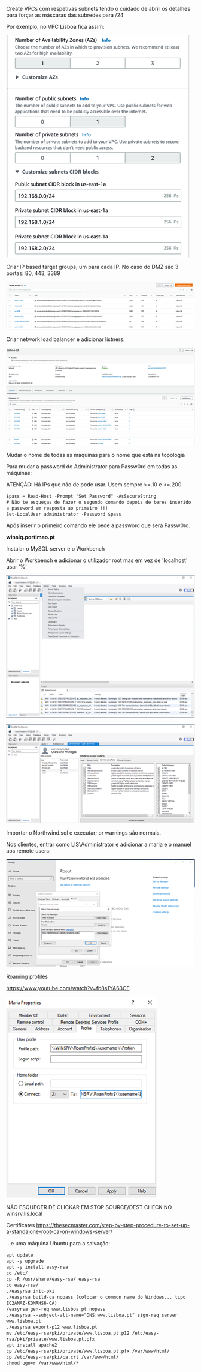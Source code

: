 Create VPCs com respetivas subnets tendo o cuidado de abrir os detalhes para forçar as máscaras das subredes para /24

Por exemplo, no VPC Lisboa fica assim:

![img_1.png](img_1.png)

Criar IP based target groups; um para cada IP. No caso do DMZ são 3 portas: 80, 443, 3389

![img_2.png](img_2.png)

Criar network load balancer e adicionar listners:

![img_3.png](img_3.png)

![img_4.png](img_4.png)

Mudar o nome de todas as máquinas para o nome que está na topologia

Para mudar a password do Administrator para Passw0rd em todas as máquinas:

ATENÇÃO: Há IPs que não de pode usar. Usem sempre >=.10 e <=.200


```
$pass = Read-Host -Prompt "Set Password" -AsSecureString
# Não te esqueças de fazer o segundo comando depois de teres inserido a password em resposta ao primeiro !!!
Set-LocalUser administrator -Password $pass
```

Após inserir o primeiro comando ele pede a password que será Passw0rd.

**winslq.portimao.pt**

Instalar o MySQL server e o Workbench

Abrir o Workbench e adicionar o utilizador root mas em vez de 'localhost' usar '%'

![img_5.png](img_5.png)

![img_7.png](img_7.png)

Importar o Northwind.sql e executar; or warnings são normais.

Nos clientes, entrar como LIS\Administrator e adicionar a maria e o manuel aos remote users:

![img_9.png](img_9.png)


Roaming profiles

https://www.youtube.com/watch?v=fb8s1YA63CE

![img_11.png](img_11.png)


NÃO ESQUECER DE CLICKAR EM STOP SOURCE/DEST CHECK NO winsrv.lis.local

Certificates
https://thesecmaster.com/step-by-step-procedure-to-set-up-a-standalone-root-ca-on-windows-server/

...e uma máquina Ubuntu para a salvação:

```
apt update
apt -y upgrade
apt -y install easy-rsa
cd /etc/
cp -R /usr/share/easy-rsa/ easy-rsa
cd easy-rsa/
./easyrsa init-pki 
./easyrsa build-ca nopass (colocar o common name do Windows... tipo EC2AMAZ-KQMRHS6-CA)
/easyrsa gen-req www.lisboa.pt nopass
./easyrsa --subject-alt-name="DNS:www.lisboa.pt" sign-req server www.lisboa.pt
./easyrsa export-p12 www.lisboa.pt
mv /etc/easy-rsa/pki/private/www.lisboa.pt.p12 /etc/easy-rsa/pki/private/www.lisboa.pt.pfx
apt install apache2
cp /etc/easy-rsa/pki/private/www.lisboa.pt.pfx /var/www/html/
cp /etc/easy-rsa/pki/ca.crt /var/www/html/
chmod ugo+r /var/www/html/*
```
